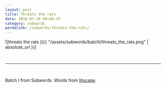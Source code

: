```yaml
---
layout: post
title: Threats the rats 
date: 2018-07-26 09:04:47
category: subwords
permalink: /subwords/threats-the-rats/ 
---
```


![threats the rats ]({{ "/assets/subwords/batchI/threats_the_rats.png" | absolute_url }})

&nbsp;

---

&nbsp;


Batch I from Subwords. Words from [litscape](https://www.litscape.com/).
